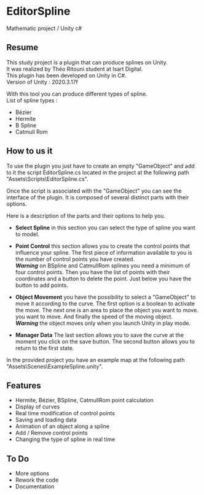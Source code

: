 # EditorSpline
Mathematic project / Unity c#

## Resume

This study project is a plugin that can produce splines on Unity.   
It was realized by Théo Ritouni student at Isart Digital.  
This plugin has been developed on Unity in C#.  
Version of Unity : 2020.3.17f

With this tool you can produce different types of spline.  
List of spline types :  
- Bézier
- Hermite
- B Spline
- Catmull Rom

## How to us it 

To use the plugin you just have to create an empty "GameObject" and add to it
the script EditorSpline.cs located in the project at the following path "Assets\Scripts\EditorSpline.cs".

Once the script is associated with the "GameObject" you can see the interface of the plugin.
It is composed of several distinct parts with their options.

Here is a description of the parts and their options to help you.

- **Select Spline** in this section you can select the type of spline you want to model.  

- **Point Control** this section allows you to create the control points that influence your spline.
The first piece of information available to you is the number of control points you have created.  
***Warning*** on BSpline and CatmullRom splines you need a minimum of four control points. 
Then you have the list of points with their coordinates and a button to delete the point.
Just below you have the button to add points.  

- **Object Movement** you have the possibility to select a "GameObject" to move it according to the curve.
The first option is a boolean to activate the move. The next one is an area to place the object you want to move.
you want to move. And finally the speed of the moving object.  
***Warning*** the object moves only when you launch Unity in play mode.

- **Manager Data** The last section allows you to save the curve at the moment you click on the save button.
The second button allows you to return to the first state.

In the provided project you have an example map at the following path "Assets\Scenes\ExampleSpline.unity".

## Features

- Hermite, Bézier, BSpline, CatmullRom point calculation
- Display of curves
- Real time modification of control points
- Saving and loading data
- Animation of an object along a spline
- Add / Remove control points
- Changing the type of spline in real time

## To Do

- More options 
- Rework the code 
- Documentation